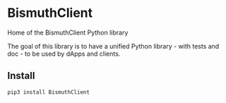 # BismuthClient
Home of the BismuthClient Python library

The goal of this library is to have a unified Python library - with tests and doc - to be used by dApps and clients.

## Install

`pip3 install BismuthClient`
